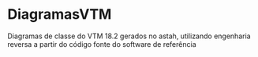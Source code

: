 # DiagramasVTM
Diagramas de classe do VTM 18.2 gerados no astah, utilizando engenharia reversa a partir do código fonte do software de referência
